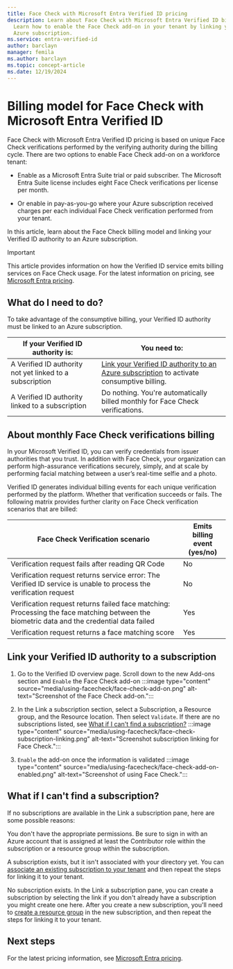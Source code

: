 ```yaml
---
title: Face Check with Microsoft Entra Verified ID pricing
description: Learn about Face Check with Microsoft Entra Verified ID billing model.
  Learn how to enable the Face Check add-on in your tenant by linking your Microsoft
  Azure subscription.
ms.service: entra-verified-id
author: barclayn
manager: femila
ms.author: barclayn
ms.topic: concept-article
ms.date: 12/19/2024
---
```


# Billing model for Face Check with Microsoft Entra Verified ID

Face Check with Microsoft Entra Verified ID pricing is based on unique Face Check verifications performed by the verifying authority during the billing cycle. There are two options to enable Face Check add-on on a workforce tenant:

- Enable as a Microsoft Entra Suite trial or paid subscriber. The Microsoft Entra Suite license includes eight Face Check verifications per license per month.

- Or enable in pay-as-you-go where your Azure subscription received charges per each individual Face Check verification performed from your tenant.

In this article, learn about the Face Check billing model and linking your Verified ID authority to an Azure subscription.

> [!IMPORTANT]
> This article provides information on how the Verified ID service emits billing services on Face Check usage. For the latest information on pricing, see [Microsoft Entra pricing](https://www.microsoft.com/security/business/identity-access-management/azure-ad-pricing).

## What do I need to do?

To take advantage of the consumptive billing, your Verified ID authority must be linked to an Azure subscription.

|If your Verified ID authority is:  |You need to:  |
|---------|---------|
| A Verified ID authority not yet linked to a subscription     | [Link your Verified ID authority to an Azure subscription](#link-your-verified-id-authority-to-a-subscription) to activate consumptive billing.        |
| A Verified ID authority linked to a subscription     | Do nothing. You're automatically billed monthly for Face Check verifications.        |

## About monthly Face Check verifications billing

In your Microsoft Verified ID, you can verify credentials from issuer authorities that you trust. In addition with Face Check, your organization can perform high-assurance verifications securely, simply, and at scale by performing facial matching between a user’s real-time selfie and a photo. 

Verified ID generates individual billing events for each unique verification performed by the platform. Whether that verification succeeds or fails. The following matrix provides further clarity on Face Check verification scenarios that are billed:

|Face Check Verification scenario  |Emits billing event </br>(yes/no)  |
|---------|---------|
| Verification request fails after reading QR Code     | No|
| Verification request returns service error: The Verified ID service is unable to process the verification request     |    No     |
| Verification request returns failed face matching: Processing the face matching between the biometric data and the credential data failed     |    Yes     |
| Verification request returns a face matching score     |    Yes     |

## Link your Verified ID authority to a subscription

1. Go to the Verified ID overview page. Scroll down to the new Add-ons section and `Enable` the Face Check add-on
:::image type="content" source="media/using-facecheck/face-check-add-on.png" alt-text="Screenshot of the Face Check add-on.":::

1. In the Link a subscription section, select a Subscription, a Resource group, and the Resource location. Then select `Validate`. If there are no subscriptions listed, see [What if I can't find a subscription?](using-facecheck.md#what-if-i-cant-find-a-subscription)
:::image type="content" source="media/using-facecheck/face-check-subscription-linking.png" alt-text="Screenshot subscription linking for Face Check.":::

1. `Enable` the add-on once the information is validated
:::image type="content" source="media/using-facecheck/face-check-add-on-enabled.png" alt-text="Screenshot of using Face Check."::: 

## What if I can't find a subscription?
If no subscriptions are available in the Link a subscription pane, here are some possible reasons:

You don't have the appropriate permissions. Be sure to sign in with an Azure account that is assigned at least the Contributor role within the subscription or a resource group within the subscription.

A subscription exists, but it isn't associated with your directory yet. You can [associate an existing subscription to your tenant](/entra/fundamentals/how-subscriptions-associated-directory) and then repeat the steps for linking it to your tenant.

No subscription exists. In the Link a subscription pane, you can create a subscription by selecting the link if you don't already have a subscription you might create one here. After you create a new subscription, you'll need to [create a resource group](/azure/azure-resource-manager/management/manage-resource-groups-portal) in the new subscription, and then repeat the steps for linking it to your tenant.

## Next steps

For the latest pricing information, see [Microsoft Entra pricing](https://www.microsoft.com/security/business/identity-access-management/azure-ad-pricing).
